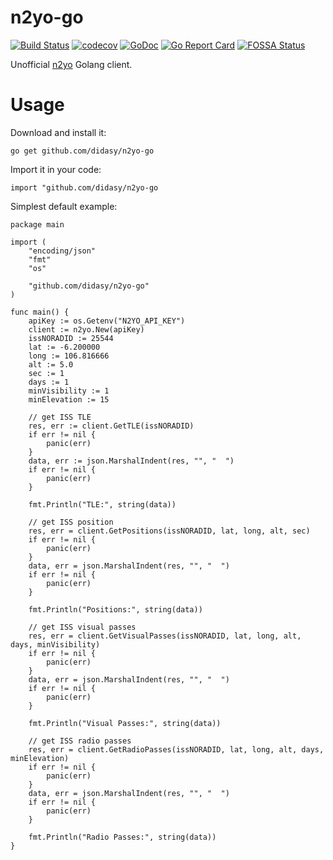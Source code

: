 # n2yo-go
[![Build Status](https://travis-ci.org/JesusIslam/n2yo-go.svg?branch=master)](https://travis-ci.org/JesusIslam/n2yo-go)
[![codecov](https://codecov.io/gh/JesusIslam/n2yo-go/branch/master/graph/badge.svg)](https://codecov.io/gh/JesusIslam/n2yo-go)
[![GoDoc](https://godoc.org/github.com/didasy/n2yo-go?status.svg)](https://godoc.org/github.com/didasy/n2yo-go)
[![Go Report Card](https://goreportcard.com/badge/github.com/didasy/n2yo-go)](https://goreportcard.com/report/github.com/didasy/n2yo-go)
[![FOSSA Status](https://app.fossa.io/api/projects/git%2Bgithub.com%2FJesusIslam%2Fn2yo-go.svg?type=small)](https://app.fossa.io/projects/git%2Bgithub.com%2FJesusIslam%2Fn2yo-go?ref=badge_small)

Unofficial [n2yo](https://n2yo.com) Golang client.

# Usage
Download and install it:

`go get github.com/didasy/n2yo-go`

Import it in your code:

`import "github.com/didasy/n2yo-go`

Simplest default example:

```
package main

import (
	"encoding/json"
	"fmt"
	"os"

	"github.com/didasy/n2yo-go"
)

func main() {
	apiKey := os.Getenv("N2YO_API_KEY")
	client := n2yo.New(apiKey)
	issNORADID := 25544
	lat := -6.200000
	long := 106.816666
	alt := 5.0
	sec := 1
	days := 1
	minVisibility := 1
	minElevation := 15

	// get ISS TLE
	res, err := client.GetTLE(issNORADID)
	if err != nil {
		panic(err)
	}
	data, err := json.MarshalIndent(res, "", "  ")
	if err != nil {
		panic(err)
	}

	fmt.Println("TLE:", string(data))

	// get ISS position
	res, err = client.GetPositions(issNORADID, lat, long, alt, sec)
	if err != nil {
		panic(err)
	}
	data, err = json.MarshalIndent(res, "", "  ")
	if err != nil {
		panic(err)
	}

	fmt.Println("Positions:", string(data))

	// get ISS visual passes
	res, err = client.GetVisualPasses(issNORADID, lat, long, alt, days, minVisibility)
	if err != nil {
		panic(err)
	}
	data, err = json.MarshalIndent(res, "", "  ")
	if err != nil {
		panic(err)
	}

	fmt.Println("Visual Passes:", string(data))

	// get ISS radio passes
	res, err = client.GetRadioPasses(issNORADID, lat, long, alt, days, minElevation)
	if err != nil {
		panic(err)
	}
	data, err = json.MarshalIndent(res, "", "  ")
	if err != nil {
		panic(err)
	}

	fmt.Println("Radio Passes:", string(data))
}

```